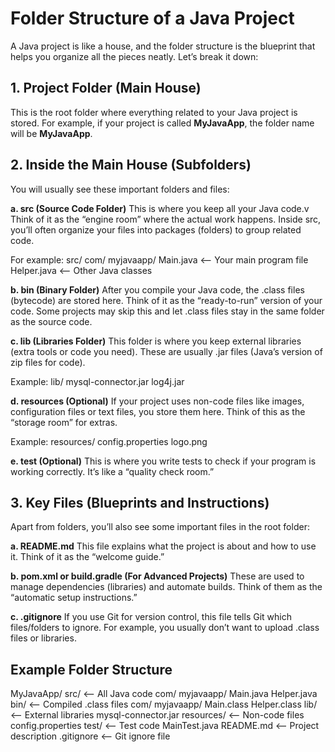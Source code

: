 # Folder Structure of a Java Project 
A Java project is like a house, and the folder structure is the blueprint that helps you organize all the pieces neatly. Let’s break it down:

## 1. Project Folder (Main House)
This is the root folder where everything related to your Java project is stored. For example, if your project is called **MyJavaApp**, the folder name will be **MyJavaApp**.

## 2. Inside the Main House (Subfolders)
You will usually see these important folders and files:

**a. src (Source Code Folder)**
This is where you keep all your Java code.v Think of it as the “engine room” where the actual work happens. Inside src, you’ll often organize your files into packages (folders) to group related code.

For example:
src/
  com/
    myjavaapp/
      Main.java  <-- Your main program file
      Helper.java <-- Other Java classes

**b. bin (Binary Folder)**
After you compile your Java code, the .class files (bytecode) are stored here. Think of it as the “ready-to-run” version of your code. Some projects may skip this and let .class files stay in the same folder as the source code.

**c. lib (Libraries Folder)**
This folder is where you keep external libraries (extra tools or code you need). These are usually .jar files (Java’s version of zip files for code).

Example:
lib/
  mysql-connector.jar
  log4j.jar

**d. resources (Optional)**
If your project uses non-code files like images, configuration files or text files, you store them here. Think of this as the “storage room” for extras.

Example:
resources/
  config.properties
  logo.png

**e. test (Optional)**
This is where you write tests to check if your program is working correctly. It’s like a “quality check room.”

## 3. Key Files (Blueprints and Instructions)
Apart from folders, you’ll also see some important files in the root folder:

**a. README.md**
This file explains what the project is about and how to use it. Think of it as the “welcome guide.”

**b. pom.xml or build.gradle (For Advanced Projects)**
These are used to manage dependencies (libraries) and automate builds. Think of them as the “automatic setup instructions.”

**c. .gitignore**
If you use Git for version control, this file tells Git which files/folders to ignore.
For example, you usually don’t want to upload .class files or libraries.


## Example Folder Structure

MyJavaApp/
  src/               <-- All Java code
    com/
      myjavaapp/
        Main.java
        Helper.java
  bin/               <-- Compiled .class files
    com/
      myjavaapp/
        Main.class
        Helper.class
  lib/               <-- External libraries
    mysql-connector.jar
  resources/         <-- Non-code files
    config.properties
  test/              <-- Test code
    MainTest.java
  README.md          <-- Project description
  .gitignore         <-- Git ignore file
